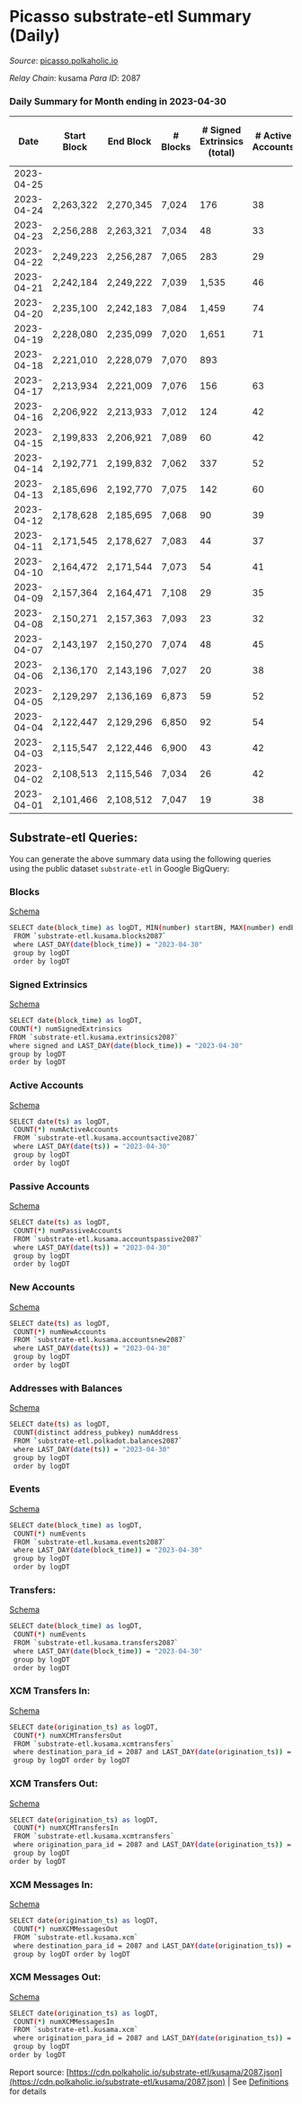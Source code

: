 # Picasso substrate-etl Summary (Daily)

_Source_: [picasso.polkaholic.io](https://picasso.polkaholic.io)

*Relay Chain*: kusama
*Para ID*: 2087



### Daily Summary for Month ending in 2023-04-30


| Date | Start Block | End Block | # Blocks  | # Signed Extrinsics (total) | # Active Accounts | # Passive | # New | # Addresses with Balances | # Events | # Transfers | # XCM Transfers In | # XCM Transfers Out | # XCM In | # XCM Out | Issues | 
| ---- | ----------- | --------- | --------  | --------------------------- | ----------------- | --------- | ----- | ------------------------- | -------- | ----------- | ------------------ | ------------------- | -------- | --------- | ------ |
| 2023-04-25 |  |  |   |  |  |  |  |  |  |   |   |   |  |  |  |
| 2023-04-24 | 2,263,322 | 2,270,345 | 7,024  | 176 | 38 | 10 | 6 | 2,944 | 19,206 | 3,720  | 3 ($33.55) | 11 ($0.42) | 4 | 15 |  |
| 2023-04-23 | 2,256,288 | 2,263,321 | 7,034  | 48 | 33 | 7 | 3 | 2,938 | 15,578 | 1,124  |   |   |  |  |  |
| 2023-04-22 | 2,249,223 | 2,256,287 | 7,065  | 283 | 29 | 2 |  | 2,935 | 17,725 | 1,335  |   |   |  |  |  |
| 2023-04-21 | 2,242,184 | 2,249,222 | 7,039  | 1,535 | 46 | 8 | 1 | 2,935 | 32,325 | 5,949  | 1 ($6.33) |   | 4 |  |  |
| 2023-04-20 | 2,235,100 | 2,242,183 | 7,084  | 1,459 | 74 | 99 | 6 | 2,934 | 31,006 | 5,929  | 3 ($956.35) | 3 ($74.62) | 2 | 3 |  |
| 2023-04-19 | 2,228,080 | 2,235,099 | 7,020  | 1,651 | 71 | 42 | 24 | 2,928 | 32,115 | 6,160  | 7 ($843.73) | 4 ($1,714.44) | 20 | 4 |  |
| 2023-04-18 | 2,221,010 | 2,228,079 | 7,070  | 893 |  |  |  | 2,904 | 22,814 | 2,960  |   | 2 ($2,637.92) | 23 | 4 |  |
| 2023-04-17 | 2,213,934 | 2,221,009 | 7,076  | 156 | 63 | 9 | 7 | 2,904 | 17,576 | 2,221  |   | 10 ($3,145.69) | 9 | 10 |  |
| 2023-04-16 | 2,206,922 | 2,213,933 | 7,012  | 124 | 42 | 6 | 3 | 2,897 | 16,552 | 1,643  |   | 2 ($145.11) | 2 | 2 |  |
| 2023-04-15 | 2,199,833 | 2,206,921 | 7,089  | 60 | 42 | 8 | 6 | 2,894 | 15,697 | 1,081  |   | 5 ($1,790.48) | 3 | 5 |  |
| 2023-04-14 | 2,192,771 | 2,199,832 | 7,062  | 337 | 52 | 7 | 2 | 2,888 | 20,877 | 4,331  |   | 5 ($315.35) | 9 | 5 |  |
| 2023-04-13 | 2,185,696 | 2,192,770 | 7,075  | 142 | 60 | 13 | 9 | 2,886 | 17,669 | 2,299  |   | 19 ($210.10) | 35 | 19 |  |
| 2023-04-12 | 2,178,628 | 2,185,695 | 7,068  | 90 | 39 | 11 | 6 | 2,877 | 15,996 | 1,148  |   | 3 ($432.38) | 9 | 3 |  |
| 2023-04-11 | 2,171,545 | 2,178,627 | 7,083  | 44 | 37 | 11 | 6 | 2,871 | 15,294 | 758  |   | 1 ($62.26) |  | 1 |  |
| 2023-04-10 | 2,164,472 | 2,171,544 | 7,073  | 54 | 41 | 7 | 2 | 2,865 | 15,111 | 606  |   | 3 ($113.79) | 4 | 3 |  |
| 2023-04-09 | 2,157,364 | 2,164,471 | 7,108  | 29 | 35 | 7 | 3 | 2,863 | 14,779 | 373  |   | 1 ($461.79) |  | 1 |  |
| 2023-04-08 | 2,150,271 | 2,157,363 | 7,093  | 23 | 32 | 9 | 4 | 2,860 | 14,887 | 479  |   | 1 ($165.17) | 1 | 1 |  |
| 2023-04-07 | 2,143,197 | 2,150,270 | 7,074  | 48 | 45 | 10 | 4 | 2,856 | 15,385 | 721  |   | 1 ($498.44) | 6 | 1 |  |
| 2023-04-06 | 2,136,170 | 2,143,196 | 7,027  | 20 | 38 | 11 | 7 | 2,852 | 14,472 | 267  |   | 1 ($4.93) |  | 1 |  |
| 2023-04-05 | 2,129,297 | 2,136,169 | 6,873  | 59 | 52 | 9 | 3 | 2,845 | 15,003 | 860  |   | 2 ($347.23) |  | 2 |  |
| 2023-04-04 | 2,122,447 | 2,129,296 | 6,850  | 92 | 54 | 8 | 1 | 2,842 | 15,707 | 1,296  | 1 ($33.27) | 7 ($1,823.01) | 2 | 7 |  |
| 2023-04-03 | 2,115,547 | 2,122,446 | 6,900  | 43 | 42 | 10 | 4 | 2,841 | 14,673 | 519  | 2 ($9.74) | 3 ($87.25) | 2 | 3 |  |
| 2023-04-02 | 2,108,513 | 2,115,546 | 7,034  | 26 | 42 | 7 | 4 | 2,837 | 14,396 | 177  |   |   |  |  |  |
| 2023-04-01 | 2,101,466 | 2,108,512 | 7,047  | 19 | 38 | 8 | 6 | 2,834 | 14,313 | 92  |   |   |  |  |  |

## Substrate-etl Queries:
You can generate the above summary data using the following queries using the public dataset `substrate-etl` in Google BigQuery:


### Blocks 

[Schema](https://github.com/colorfulnotion/substrate-etl/blob/main/schema/blocks.json)

```bash
SELECT date(block_time) as logDT, MIN(number) startBN, MAX(number) endBN, COUNT(*) numBlocks 
 FROM `substrate-etl.kusama.blocks2087`  
 where LAST_DAY(date(block_time)) = "2023-04-30" 
 group by logDT 
 order by logDT
```

### Signed Extrinsics 

[Schema](https://github.com/colorfulnotion/substrate-etl/blob/main/schema/extrinsics.json)

```bash
SELECT date(block_time) as logDT, 
COUNT(*) numSignedExtrinsics 
FROM `substrate-etl.kusama.extrinsics2087`  
where signed and LAST_DAY(date(block_time)) = "2023-04-30" 
group by logDT 
order by logDT
```

### Active Accounts 

[Schema](https://github.com/colorfulnotion/substrate-etl/blob/main/schema/accountsactive.json)

```bash
SELECT date(ts) as logDT, 
 COUNT(*) numActiveAccounts 
 FROM `substrate-etl.kusama.accountsactive2087` 
 where LAST_DAY(date(ts)) = "2023-04-30" 
 group by logDT 
 order by logDT
```

### Passive Accounts 

[Schema](https://github.com/colorfulnotion/substrate-etl/blob/main/schema/accountspassive.json)

```bash
SELECT date(ts) as logDT, 
 COUNT(*) numPassiveAccounts 
 FROM `substrate-etl.kusama.accountspassive2087` 
 where LAST_DAY(date(ts)) = "2023-04-30" 
 group by logDT 
 order by logDT
```

### New Accounts 

[Schema](https://github.com/colorfulnotion/substrate-etl/blob/main/schema/accountsnew.json)

```bash
SELECT date(ts) as logDT, 
 COUNT(*) numNewAccounts 
 FROM `substrate-etl.kusama.accountsnew2087` 
 where LAST_DAY(date(ts)) = "2023-04-30" 
 group by logDT
 order by logDT
```

### Addresses with Balances 

[Schema](https://github.com/colorfulnotion/substrate-etl/blob/main/schema/balances.json)

```bash
SELECT date(ts) as logDT,
 COUNT(distinct address_pubkey) numAddress 
 FROM `substrate-etl.polkadot.balances2087` 
 where LAST_DAY(date(ts)) = "2023-04-30" 
 group by logDT 
 order by logDT
```

### Events 

[Schema](https://github.com/colorfulnotion/substrate-etl/blob/main/schema/events.json)

```bash
SELECT date(block_time) as logDT, 
 COUNT(*) numEvents 
 FROM `substrate-etl.kusama.events2087` 
 where LAST_DAY(date(block_time)) = "2023-04-30" 
 group by logDT 
 order by logDT
```

### Transfers:

[Schema](https://github.com/colorfulnotion/substrate-etl/blob/main/schema/transfers.json)

```bash
SELECT date(block_time) as logDT, 
 COUNT(*) numEvents 
 FROM `substrate-etl.kusama.transfers2087` 
 where LAST_DAY(date(block_time)) = "2023-04-30" 
 group by logDT 
 order by logDT
```

### XCM Transfers In: 

[Schema](https://github.com/colorfulnotion/substrate-etl/blob/main/schema/xcmtransfers.json)

```bash
SELECT date(origination_ts) as logDT, 
 COUNT(*) numXCMTransfersOut 
 FROM `substrate-etl.kusama.xcmtransfers` 
 where destination_para_id = 2087 and LAST_DAY(date(origination_ts)) = "2023-04-30" 
 group by logDT order by logDT
```

### XCM Transfers Out: 

[Schema](https://github.com/colorfulnotion/substrate-etl/blob/main/schema/xcmtransfers.json)

```bash
SELECT date(origination_ts) as logDT, 
 COUNT(*) numXCMTransfersIn 
 FROM `substrate-etl.kusama.xcmtransfers` 
 where origination_para_id = 2087 and LAST_DAY(date(origination_ts)) = "2023-04-30" 
 group by logDT 
order by logDT
```

### XCM Messages In: 

[Schema](https://github.com/colorfulnotion/substrate-etl/blob/main/schema/xcm.json)

```bash
SELECT date(origination_ts) as logDT, 
 COUNT(*) numXCMMessagesOut 
 FROM `substrate-etl.kusama.xcm` 
 where destination_para_id = 2087 and LAST_DAY(date(origination_ts)) = "2023-04-30" 
 group by logDT order by logDT
```

### XCM Messages Out: 

[Schema](https://github.com/colorfulnotion/substrate-etl/blob/main/schema/xcm.json)

```bash
SELECT date(origination_ts) as logDT, 
 COUNT(*) numXCMMessagesIn 
 FROM `substrate-etl.kusama.xcm` 
 where origination_para_id = 2087 and LAST_DAY(date(origination_ts)) = "2023-04-30" 
 group by logDT 
order by logDT
```


Report source: [https://cdn.polkaholic.io/substrate-etl/kusama/2087.json](https://cdn.polkaholic.io/substrate-etl/kusama/2087.json) | See [Definitions](/DEFINITIONS.md) for details
